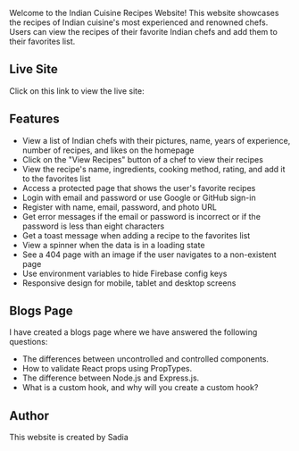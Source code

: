

Welcome to the Indian Cuisine Recipes Website! This website showcases the recipes of Indian cuisine's most experienced and renowned chefs. Users can view the recipes of their favorite Indian chefs and add them to their favorites list.

## Live Site 


Click on this link to view the live site: 
## Features

- View a list of Indian chefs with their pictures, name, years of experience, number of recipes, and likes on the homepage
- Click on the "View Recipes" button of a chef to view their recipes
- View the recipe's name, ingredients, cooking method, rating, and add it to the favorites list
- Access a protected page that shows the user's favorite recipes
- Login with email and password or use Google or GitHub sign-in
- Register with name, email, password, and photo URL
- Get error messages if the email or password is incorrect or if the password is less than eight characters
- Get a toast message when adding a recipe to the favorites list
- View a spinner when the data is in a loading state
- See a 404 page with an image if the user navigates to a non-existent page
- Use environment variables to hide Firebase config keys
- Responsive design for mobile, tablet and desktop screens


## Blogs Page

I have created a blogs page where we have answered the following questions:

- The differences between uncontrolled and controlled components.
- How to validate React props using PropTypes.
- The difference between Node.js and Express.js.
- What is a custom hook, and why will you create a custom hook?

## Author

This website is created by Sadia
